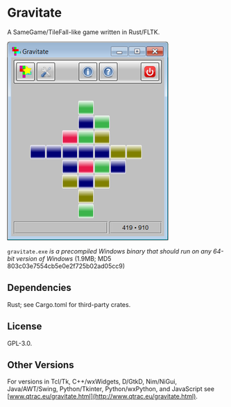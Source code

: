 # Gravitate

A SameGame/TileFall-like game written in Rust/FLTK.

![Screenshot](screenshot.png)

`gravitate.exe` *is a precompiled Windows binary that should run on any
64-bit version of Windows* (1.9MB; MD5 803c03e7554cb5e0e2f725b02ad05cc9)

## Dependencies

Rust; see Cargo.toml for third-party crates.

## License

GPL-3.0.

## Other Versions

For versions in Tcl/Tk, C++/wxWidgets, D/GtkD, Nim/NiGui, Java/AWT/Swing,
Python/Tkinter, Python/wxPython, and JavaScript see
[www.qtrac.eu/gravitate.html](http://www.qtrac.eu/gravitate.html).
